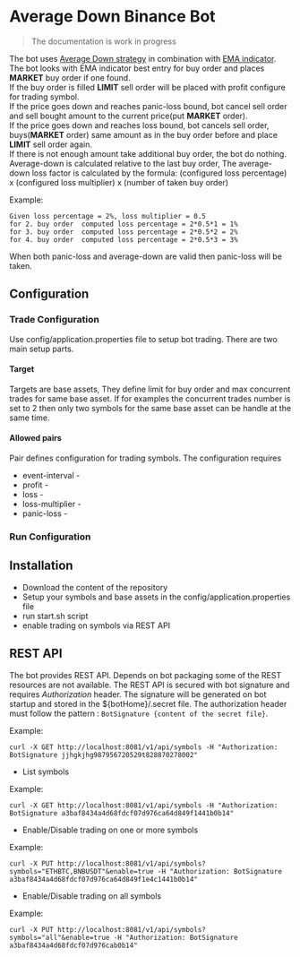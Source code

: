 # Average Down Binance Bot
> The documentation is work in progress
>

The bot uses [Average Down strategy](https://www.investopedia.com/terms/a/averagedown.asp) in combination with [EMA indicator](https://www.investopedia.com/terms/e/ema.asp).  
The bot looks with EMA indicator best entry for buy order and places **MARKET** buy order if one found.  
If the buy order is filled **LIMIT** sell order will be placed with profit configure for trading symbol.  
If the price goes down and reaches panic-loss bound, bot cancel sell order and sell bought amount to the current price(put **MARKET** order).  
If the price goes down and reaches loss bound, bot cancels sell order, buys(**MARKET** order) same amount as in the buy order before and place **LIMIT** sell order again.  
If there is not enough amount take additional buy order, the bot do nothing.
Average-down is calculated relative to the last buy order,
The average-down loss factor is calculated by the formula: (configured loss percentage) x (configured loss multiplier) x (number of taken buy order)

 Example:
 ```
 Given loss percentage = 2%, loss multiplier = 0.5 
 for 2. buy order  computed loss percentage = 2*0.5*1 = 1%
 for 3. buy order  computed loss percentage = 2*0.5*2 = 2%
 for 4. buy order  computed loss percentage = 2*0.5*3 = 3%
 ```
When both panic-loss and average-down are valid then panic-loss will be taken.

## Configuration
### Trade Configuration
Use config/application.properties file to setup bot trading. There are two main setup parts.
#### Target
Targets are base assets, They define limit for buy order and max concurrent trades for same base asset.
If for examples the concurrent trades number is set to 2 then only two symbols for the same base asset can be handle at the same time.
#### Allowed pairs
Pair defines configuration for trading symbols. The configuration requires
* event-interval -
* profit -
* loss -
* loss-multiplier -
* panic-loss -

### Run Configuration
## Installation
* Download the content of the repository
* Setup your symbols and base assets in the config/application.properties file
* run start.sh script
* enable trading on symbols via REST API
## REST API
 The bot provides REST API. Depends on bot packaging some of the REST resources are not available.
 The REST API is secured with bot signature and requires *Authorization* header. The signature will be generated on bot startup and stored in the ${botHome}/.secret file.
 The authorization header must follow the pattern : `BotSignature {content of the secret file}`.

 Example:
 ```
 curl -X GET http://localhost:8081/v1/api/symbols -H "Authorization: BotSignature jjhgkjhg987956720529t828870278002"
 ```
* List symbols

 Example:
 ```
curl -X GET http://localhost:8081/v1/api/symbols -H "Authorization: BotSignature a3baf8434a4d68fdcf07d976ca64d849f1441b0b14"
 ```
* Enable/Disable trading on one or more symbols

 Example:
 ```
curl -X PUT http://localhost:8081/v1/api/symbols?symbols="ETHBTC,BNBUSDT"&enable=true -H "Authorization: BotSignature a3baf8434a4d68fdcf07d976ca64d849f1e4c1441b0b14"
 ```
* Enable/Disable trading on all symbols

 Example:
 ```
curl -X PUT http://localhost:8081/v1/api/symbols?symbols="all"&enable=true -H "Authorization: BotSignature a3baf8434a4d68fdcf07d976cab0b14"
 ```
